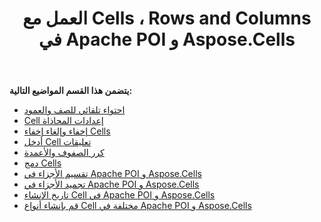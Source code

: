 ﻿---
title: العمل مع Cells ، Rows and Columns في Apache POI و Aspose.Cells
type: docs
weight: 30
url: /ar/java/working-with-cells-rows-and-columns-in-apache-poi-and-aspose-cells/
---
**يتضمن هذا القسم المواضيع التالية:**
- [احتواء تلقائي للصف والعمود](/cells/ar/java/auto-fit-row-and-column/)
- [Cell إعدادات المحاذاة](/cells/ar/java/cell-alignment-settings/)
- [إخفاء وإلغاء إخفاء Cells](/cells/ar/java/hide-and-unhide-cells/)
- [أدخل Cell تعليقات](/cells/ar/java/insert-cell-comments/)
- [كرر الصفوف والأعمدة](/cells/ar/java/iterate-rows-and-columns/)
- [دمج Cells](/cells/ar/java/merge-cells/)
- [تقسيم الأجزاء في Apache POI و Aspose.Cells](/cells/ar/java/split-panes-in-apache-poi-and-aspose-cells/)
- [تجميد الأجزاء في Apache POI و Aspose.Cells](/cells/ar/java/freeze-panes-in-apache-poi-and-aspose-cells/)
- [تاريخ الإنشاء Cell في Apache POI و Aspose.Cells](/cells/ar/java/create-date-cell-in-apache-poi-and-aspose-cells/)
- [قم بإنشاء أنواع Cell مختلفة في Apache POI و Aspose.Cells](/cells/ar/java/create-different-cell-types-in-apache-poi-and-aspose-cells/)
